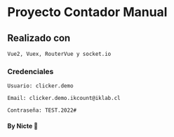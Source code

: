 # Proyecto Contador Manual

## Realizado con

```
Vue2, Vuex, RouterVue y socket.io
```

### Credenciales

```
Usuario: clicker.demo
```

```
Email: clicker.demo.ikcount@iklab.cl
```

```
Contraseña: TEST.2022#
```

#### By Nicte 💜
